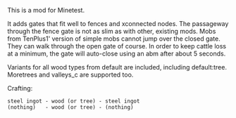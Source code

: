 This is a mod for Minetest.

It adds gates that fit well to fences and xconnected nodes.
The passageway through the fence gate is not as slim as with other, existing
mods. Mobs from TenPlus1' version of simple mobs cannot jump over the
closed gate. They can walk through the open gate of course. In order to
keep cattle loss at a minimum, the gate will auto-close using an abm after
about 5 seconds.

Variants for all wood types from default are included, including default:tree.
Moretrees and valleys\_c are supported too.

Crafting:

    steel ingot - wood (or tree) - steel ingot
    (nothing)   - wood (or tree) - (nothing)
